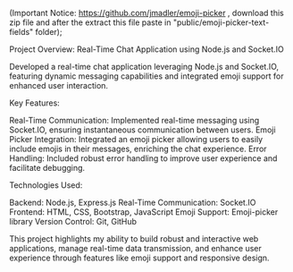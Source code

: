 (Important Notice: https://github.com/jmadler/emoji-picker , download this zip file and after the extract this file paste in "public/emoji-picker-text-fields" folder);


Project Overview: Real-Time Chat Application using Node.js and Socket.IO

Developed a real-time chat application leveraging Node.js and Socket.IO, featuring dynamic messaging capabilities and integrated emoji support for enhanced user interaction.

Key Features:

Real-Time Communication: Implemented real-time messaging using Socket.IO, ensuring instantaneous communication between users.
Emoji Picker Integration: Integrated an emoji picker allowing users to easily include emojis in their messages, enriching the chat experience.
Error Handling: Included robust error handling to improve user experience and facilitate debugging.

Technologies Used:

Backend: Node.js, Express.js
Real-Time Communication: Socket.IO
Frontend: HTML, CSS, Bootstrap, JavaScript
Emoji Support: Emoji-picker library
Version Control: Git, GitHub


This project highlights my ability to build robust and interactive web applications, manage real-time data transmission, and enhance user experience through features like emoji support and responsive design.